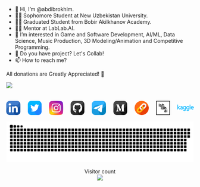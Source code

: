 - 👋 Hi, I’m @abdibrokhim.
- 🧑‍🎓 Sophomore Student at New Uzbekistan University.
- 👨‍🎓 Graduated Student from Bobir Akilkhanov Academy.
- 🧑‍🎓 Mentor at LabLab.AI.
- 👀 I’m interested in Game and Software Development, AI/ML, Data Science, Music Production, 3D Modeling/Animation and Competitive Programming.
- 💞️ Do you have project? Let's Collab!
- 📫 How to reach me? 


All donations are Greatly Appreciated! 💛


<a href="https://www.buymeacoffee.com/abdibrokhim" target="_blank"><img src="https://img.buymeacoffee.com/button-api/?text=Buy me a coffee&emoji=&slug=abdibrokhim&button_colour=FFDD00&font_colour=000000&font_family=Cookie&outline_colour=000000&coffee_colour=ffffff" /></a>

<br/>


<div 
  class="" 
  style="display: flex; gap: 20px; justify-content: center; align-items: center;"
  >

<span>
  <a style="" href="https://www.linkedin.com/in/abdibrokhim/" target="_blank"><img width="60" src="icons/linkedin.png"/></a>
</span>

<span>
  <a href="https://twitter.com/abdibrokhim" target="_blank"><img width="60" src="icons/twitter.png"/></a>
</span>

<span>
  <a href="https://www.instagram.com/_abdibrokhim/" target="_blank"><img width="60" src="icons/instagram.png"/></a>
</span>

<span>
  <a href="https://github.com/abdibrokhim" target="_blank"><img width="60" src="icons/github.png"/></a>
</span>

<span>
  <a href="https://t.me/abdibrokhim" target="_blank"><img width="60" src="icons/telegram.png"/></a>
</span>

<span>
  <a href="https://medium.com/@abdibrokhim" target="_blank"><img width="60" src="icons/medium.png"/></a>
</span>

<span>
  <a href="https://linktr.ee/abdibrokhim" target="_blank"><img width="60" src="icons/link.png"/></a>
</span>

<span>
  <a href="https://lablab.ai" target="_blank"><img width="60" src="icons/lablab.png"/></a>
</span>

<span>
  <a href="https://www.kaggle.com/loneguy" target="_blank"><img width="70" src="icons/kaggle.svg"/></a>
</span>


</div>


<!-- -
abdibrokhim/abdibrokhim is a ✨ special ✨ repository because its `README.md` (this file) appears on your GitHub profile.
You can click the Preview link to take a look at your changes.
--->


<!-- snake github progress -->
<a href=#><img src="icons/snake.svg"></a>

<!-- visiros count -->
<p align="center">
  Visitor count
  <br/>
  <img src="https://profile-counter.glitch.me/abdibrokhim/count.svg" />
</p>



<!-- Widget -->
<!-- <script data-name="BMC-Widget" data-cfasync="false" src="https://cdnjs.buymeacoffee.com/1.0.0/widget.prod.min.js" data-id="abdibrokhim" data-description="Support me on Buy me a coffee!" data-message="All donations are Greatly Appreciated!" data-color="#BD5FFF" data-position="Right" data-x_margin="18" data-y_margin="18"></script> -->
